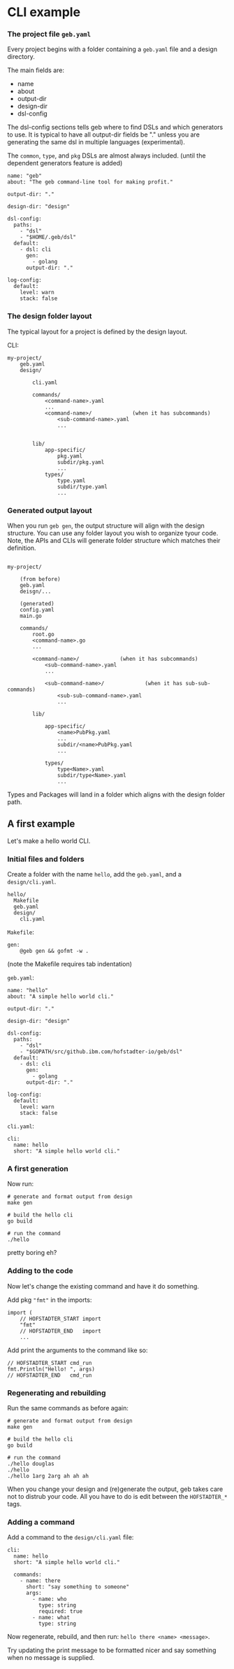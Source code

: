 # CLI example

### The project file `geb.yaml`

Every project begins with a folder containing a `geb.yaml` file and a design directory.

The main fields are:

- name
- about
- output-dir
- design-dir
- dsl-config

The dsl-config sections tells geb where to find DSLs and which generators to use.
It is typical to have all output-dir fields be "." unless you are generating
the same dsl in multiple languages (experimental).

The `common`, `type`, and `pkg` DSLs are almost always included.
(until the dependent generators feature is added)

```
name: "geb"
about: "The geb command-line tool for making profit."

output-dir: "."

design-dir: "design"

dsl-config:
  paths:
    - "dsl"
    - "$HOME/.geb/dsl"
  default:
    - dsl: cli
      gen:
        - golang
      output-dir: "."

log-config:
  default:
    level: warn
    stack: false
```

### The design folder layout 

The typical layout for a project is defined by the design layout.

CLI:

```
my-project/
    geb.yaml
    design/
        
        cli.yaml

        commands/
            <command-name>.yaml
            ...
            <command-name>/             (when it has subcommands)
                <sub-command-name>.yaml
                ...
            
            
        lib/
            app-specific/
                pkg.yaml
                subdir/pkg.yaml
                ...
            types/
                type.yaml
                subdir/type.yaml
                ...
```

### Generated output layout

When you run `geb gen`,
the output structure will align with the design structure.
You can use any folder layout you wish to organize tyour code.
Note, the APIs and CLIs will generate folder structure which matches their definition.

```

my-project/
    
    (from before)
    geb.yaml
    deisgn/...

    (generated)
    config.yaml
    main.go

    commands/
        root.go
        <command-name>.go
        ...

        <command-name>/             (when it has subcommands)
            <sub-command-name>.yaml
            ...
            
            <sub-command-name>/             (when it has sub-sub-commands)
                <sub-sub-command-name>.yaml
                ...

        lib/

            app-specific/
                <name>PubPkg.yaml
                ...
                subdir/<name>PubPkg.yaml
                ...

            types/
                type<Name>.yaml
                subdir/type<Name>.yaml
                ...
```

Types and Packages will land in a folder which aligns with the design folder path.


## A first example

Let's make a hello world CLI.


### Initial files and folders

Create a folder with the name `hello`,
add the `geb.yaml`, and a `design/cli.yaml`.

```
hello/
  Makefile
  geb.yaml
  design/
    cli.yaml
```

`Makefile`:

```
gen:
	@geb gen && gofmt -w .
```

(note the Makefile requires tab indentation)

`geb.yaml`:

```
name: "hello"
about: "A simple hello world cli."

output-dir: "."

design-dir: "design"

dsl-config:
  paths:
    - "dsl"
    - "$GOPATH/src/github.ibm.com/hofstadter-io/geb/dsl"
  default:
    - dsl: cli
      gen:
        - golang
      output-dir: "."

log-config:
  default:
    level: warn
    stack: false
```

`cli.yaml`:

```
cli:
  name: hello
  short: "A simple hello world cli."
```

### A first generation

Now run:

```
# generate and format output from design
make gen

# build the hello cli
go build

# run the command
./hello
```

pretty boring eh?


### Adding to the code

Now let's change the existing command
and have it do something.

Add pkg `"fmt"` in the imports:

```
import (
	// HOFSTADTER_START import
    "fmt"
	// HOFSTADTER_END   import
    ...
```

Add print the arguments to the command like so:

```
// HOFSTADTER_START cmd_run
fmt.Println("Hello! ", args)
// HOFSTADTER_END   cmd_run
```



### Regenerating and rebuilding

Run the same commands as before again:

```
# generate and format output from design
make gen

# build the hello cli
go build

# run the command
./hello douglas
./hello
./hello 1arg 2arg ah ah ah
```

When you change your design and (re)generate the output,
geb takes care not to distrub your code.
All you have to do is edit between the `HOFSTADTER_*` tags.


### Adding a command

Add a command to the `design/cli.yaml` file:

```
cli:
  name: hello
  short: "A simple hello world cli."

  commands:
    - name: there
      short: "say something to someone"
      args:
        - name: who
          type: string
          required: true
        - name: what
          type: string
```

Now regenerate, rebuild, and then run:
`hello there <name> <message>`.

Try updating the print message to be
formatted nicer and say something
when no message is supplied.


